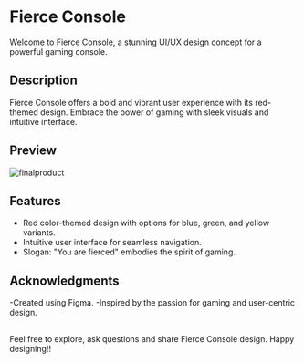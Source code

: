 # Fierce Console

Welcome to Fierce Console, a stunning UI/UX design concept for a powerful gaming console.

## Description

Fierce Console offers a bold and vibrant user experience with its red-themed design. Embrace the power of gaming with sleek visuals and intuitive interface.

## Preview

![finalproduct](https://github.com/aakif100/fierce-console-UI-UX/assets/137098447/58b65e1e-d3d3-41cb-8ee9-0d41c0f1b15e)

## Features

- Red color-themed design with options for blue, green, and yellow variants.
- Intuitive user interface for seamless navigation.
- Slogan: "You are fierced" embodies the spirit of gaming.

## Acknowledgments
-Created using Figma.
-Inspired by the passion for gaming and user-centric design.

##
Feel free to explore, ask questions and share Fierce Console design. 
Happy designing!!
